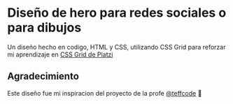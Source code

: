 # Diseño de hero para redes sociales o para dibujos

Un diseño hecho en codigo, HTML y CSS, utilizando CSS Grid para reforzar mi aprendizaje en [CSS Grid de Platzi](https://platzi.com/clases/css-grid-layout/)

## Agradecimiento
Este diseño fue mi inspiracion del proyecto de la profe [@teffcode](twitter.com/teffcode) 🙌